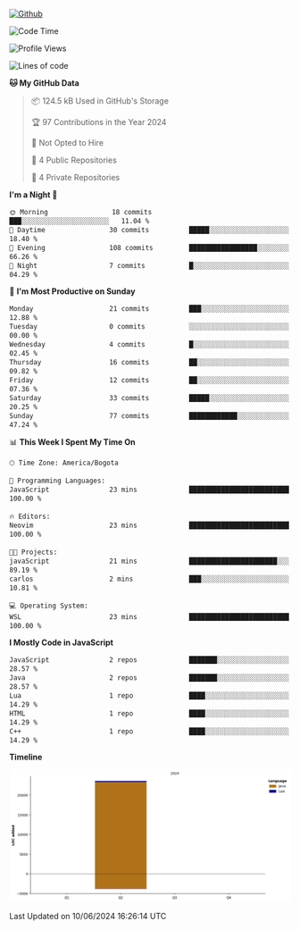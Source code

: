 <!---- 👋 Hi, I’m @AppBlitz
- 👀 I’m interested in ...
- 🌱 I’m currently learning ...
- 💞️ I’m looking to collaborate on ...
- 📫 How to reach me ...
- 😄 Pronouns: ...
- ⚡ Fun fact: ...
---->
 [![Github](https://img.shields.io/badge/-Github-000?style=flat&logo=Github&logoColor=white)](https://github.com/AppBlitz)
<!---
AppBlitz/AppBlitz is a ✨ special ✨ repository because its `README.md` (this file) appears on your GitHub profile.
You can click the Preview link to take a look at your changes.
--->
<!--![C++](https://img.shields.io/badge/c++-%2300599C.svg?style=for-the-badge&logo=c%2B%2B&logoColor=white)
![TypeScript](https://img.shields.io/badge/typescript-%23007ACC.svg?style=for-the-badge&logo=typescript&logoColor=white)
![Lua](https://img.shields.io/badge/lua-%232C2D72.svg?style=for-the-badge&logo=lua&logoColor=white)--->


<!--START_SECTION:waka-->
![Code Time](http://img.shields.io/badge/Code%20Time-50%20mins-blue)

![Profile Views](http://img.shields.io/badge/Profile%20Views-865-blue)

![Lines of code](https://img.shields.io/badge/From%20Hello%20World%20I%27ve%20Written-23.6%20thousand%20lines%20of%20code-blue)

**🐱 My GitHub Data** 

> 📦 124.5 kB Used in GitHub's Storage 
 > 
> 🏆 97 Contributions in the Year 2024
 > 
> 🚫 Not Opted to Hire
 > 
> 📜 4 Public Repositories 
 > 
> 🔑 4 Private Repositories 
 > 
**I'm a Night 🦉** 

```text
🌞 Morning                18 commits          ███░░░░░░░░░░░░░░░░░░░░░░   11.04 % 
🌆 Daytime                30 commits          █████░░░░░░░░░░░░░░░░░░░░   18.40 % 
🌃 Evening                108 commits         █████████████████░░░░░░░░   66.26 % 
🌙 Night                  7 commits           █░░░░░░░░░░░░░░░░░░░░░░░░   04.29 % 
```
📅 **I'm Most Productive on Sunday** 

```text
Monday                   21 commits          ███░░░░░░░░░░░░░░░░░░░░░░   12.88 % 
Tuesday                  0 commits           ░░░░░░░░░░░░░░░░░░░░░░░░░   00.00 % 
Wednesday                4 commits           █░░░░░░░░░░░░░░░░░░░░░░░░   02.45 % 
Thursday                 16 commits          ██░░░░░░░░░░░░░░░░░░░░░░░   09.82 % 
Friday                   12 commits          ██░░░░░░░░░░░░░░░░░░░░░░░   07.36 % 
Saturday                 33 commits          █████░░░░░░░░░░░░░░░░░░░░   20.25 % 
Sunday                   77 commits          ████████████░░░░░░░░░░░░░   47.24 % 
```


📊 **This Week I Spent My Time On** 

```text
🕑︎ Time Zone: America/Bogota

💬 Programming Languages: 
JavaScript               23 mins             █████████████████████████   100.00 % 

🔥 Editors: 
Neovim                   23 mins             █████████████████████████   100.00 % 

🐱‍💻 Projects: 
javaScript               21 mins             ██████████████████████░░░   89.19 % 
carlos                   2 mins              ███░░░░░░░░░░░░░░░░░░░░░░   10.81 % 

💻 Operating System: 
WSL                      23 mins             █████████████████████████   100.00 % 
```

**I Mostly Code in JavaScript** 

```text
JavaScript               2 repos             ███████░░░░░░░░░░░░░░░░░░   28.57 % 
Java                     2 repos             ███████░░░░░░░░░░░░░░░░░░   28.57 % 
Lua                      1 repo              ████░░░░░░░░░░░░░░░░░░░░░   14.29 % 
HTML                     1 repo              ████░░░░░░░░░░░░░░░░░░░░░   14.29 % 
C++                      1 repo              ████░░░░░░░░░░░░░░░░░░░░░   14.29 % 
```



**Timeline**

![Lines of Code chart](https://raw.githubusercontent.com/AppBlitz/AppBlitz/main/assets/bar_graph.png)


 Last Updated on 10/06/2024 16:26:14 UTC
<!--END_SECTION:waka-->
